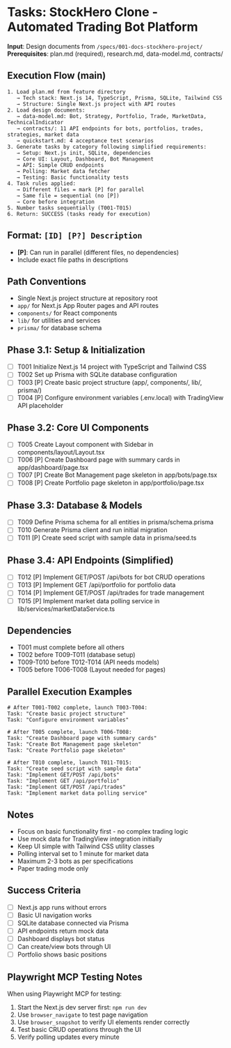 # Tasks: StockHero Clone - Automated Trading Bot Platform

**Input**: Design documents from `/specs/001-docs-stockhero-project/`
**Prerequisites**: plan.md (required), research.md, data-model.md, contracts/

## Execution Flow (main)
```
1. Load plan.md from feature directory
   → Tech stack: Next.js 14, TypeScript, Prisma, SQLite, Tailwind CSS
   → Structure: Single Next.js project with API routes
2. Load design documents:
   → data-model.md: Bot, Strategy, Portfolio, Trade, MarketData, TechnicalIndicator
   → contracts/: 11 API endpoints for bots, portfolios, trades, strategies, market data
   → quickstart.md: 4 acceptance test scenarios
3. Generate tasks by category following simplified requirements:
   → Setup: Next.js init, SQLite, dependencies
   → Core UI: Layout, Dashboard, Bot Management
   → API: Simple CRUD endpoints
   → Polling: Market data fetcher
   → Testing: Basic functionality tests
4. Task rules applied:
   → Different files = mark [P] for parallel
   → Same file = sequential (no [P])
   → Core before integration
5. Number tasks sequentially (T001-T015)
6. Return: SUCCESS (tasks ready for execution)
```

## Format: `[ID] [P?] Description`
- **[P]**: Can run in parallel (different files, no dependencies)
- Include exact file paths in descriptions

## Path Conventions
- Single Next.js project structure at repository root
- `app/` for Next.js App Router pages and API routes
- `components/` for React components
- `lib/` for utilities and services
- `prisma/` for database schema

## Phase 3.1: Setup & Initialization
- [ ] T001 Initialize Next.js 14 project with TypeScript and Tailwind CSS
- [ ] T002 Set up Prisma with SQLite database configuration
- [ ] T003 [P] Create basic project structure (app/, components/, lib/, prisma/)
- [ ] T004 [P] Configure environment variables (.env.local) with TradingView API placeholder

## Phase 3.2: Core UI Components
- [ ] T005 Create Layout component with Sidebar in components/layout/Layout.tsx
- [ ] T006 [P] Create Dashboard page with summary cards in app/dashboard/page.tsx
- [ ] T007 [P] Create Bot Management page skeleton in app/bots/page.tsx
- [ ] T008 [P] Create Portfolio page skeleton in app/portfolio/page.tsx

## Phase 3.3: Database & Models
- [ ] T009 Define Prisma schema for all entities in prisma/schema.prisma
- [ ] T010 Generate Prisma client and run initial migration
- [ ] T011 [P] Create seed script with sample data in prisma/seed.ts

## Phase 3.4: API Endpoints (Simplified)
- [ ] T012 [P] Implement GET/POST /api/bots for bot CRUD operations
- [ ] T013 [P] Implement GET /api/portfolio for portfolio data
- [ ] T014 [P] Implement GET/POST /api/trades for trade management
- [ ] T015 [P] Implement market data polling service in lib/services/marketDataService.ts

## Dependencies
- T001 must complete before all others
- T002 before T009-T011 (database setup)
- T009-T010 before T012-T014 (API needs models)
- T005 before T006-T008 (Layout needed for pages)

## Parallel Execution Examples
```
# After T001-T002 complete, launch T003-T004:
Task: "Create basic project structure"
Task: "Configure environment variables"

# After T005 complete, launch T006-T008:
Task: "Create Dashboard page with summary cards"
Task: "Create Bot Management page skeleton"
Task: "Create Portfolio page skeleton"

# After T010 complete, launch T011-T015:
Task: "Create seed script with sample data"
Task: "Implement GET/POST /api/bots"
Task: "Implement GET /api/portfolio"
Task: "Implement GET/POST /api/trades"
Task: "Implement market data polling service"
```

## Notes
- Focus on basic functionality first - no complex trading logic
- Use mock data for TradingView integration initially
- Keep UI simple with Tailwind CSS utility classes
- Polling interval set to 1 minute for market data
- Maximum 2-3 bots as per specifications
- Paper trading mode only

## Success Criteria
- [ ] Next.js app runs without errors
- [ ] Basic UI navigation works
- [ ] SQLite database connected via Prisma
- [ ] API endpoints return mock data
- [ ] Dashboard displays bot status
- [ ] Can create/view bots through UI
- [ ] Portfolio shows basic positions

## Playwright MCP Testing Notes
When using Playwright MCP for testing:
1. Start the Next.js dev server first: `npm run dev`
2. Use `browser_navigate` to test page navigation
3. Use `browser_snapshot` to verify UI elements render correctly
4. Test basic CRUD operations through the UI
5. Verify polling updates every minute
